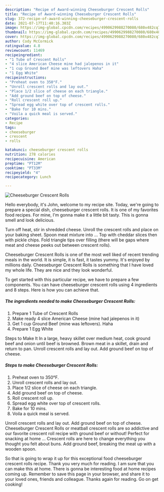 ```yaml
---
description: "Recipe of Award-winning Cheeseburger Crescent Rolls"
title: "Recipe of Award-winning Cheeseburger Crescent Rolls"
slug: 372-recipe-of-award-winning-cheeseburger-crescent-rolls
date: 2021-07-17T11:40:16.303Z
image: https://img-global.cpcdn.com/recipes/4990629988270080/680x482cq70/cheeseburger-crescent-rolls-recipe-main-photo.jpg
thumbnail: https://img-global.cpcdn.com/recipes/4990629988270080/680x482cq70/cheeseburger-crescent-rolls-recipe-main-photo.jpg
cover: https://img-global.cpcdn.com/recipes/4990629988270080/680x482cq70/cheeseburger-crescent-rolls-recipe-main-photo.jpg
author: Cody McCormick
ratingvalue: 4.8
reviewcount: 11469
recipeingredient:
- "1 Tube of Crescent Rolls"
- "4 slice American Cheese mine had jalepenos in it"
- "1 cup Ground Beef mine was leftovers Haha"
- "1 Egg White"
recipeinstructions:
- "Preheat oven to 350°F."
- "Unroll crescent rolls and lay out."
- "Place 1/2 slice of cheese on each triangle."
- "Add ground beef on top of cheese."
- "Roll crescent roll up."
- "Spread egg white over top of crescent rolls."
- "Bake for 10 mins."
- "Voila a quick meal is served."
categories:
- Recipe
tags:
- cheeseburger
- crescent
- rolls

katakunci: cheeseburger crescent rolls 
nutrition: 278 calories
recipecuisine: American
preptime: "PT12M"
cooktime: "PT33M"
recipeyield: "4"
recipecategory: Lunch

---
```



![Cheeseburger Crescent Rolls](https://img-global.cpcdn.com/recipes/4990629988270080/680x482cq70/cheeseburger-crescent-rolls-recipe-main-photo.jpg)

Hello everybody, it's John, welcome to my recipe site. Today, we're going to prepare a special dish, cheeseburger crescent rolls. It is one of my favorites food recipes. For mine, I'm gonna make it a little bit tasty. This is gonna smell and look delicious.

Turn off heat, stir in shredded cheese. Unroll the crescent rolls and place on your baking sheet. Spoon meat mixture into … Top with cheddar slices then with pickle chips. Fold triangle tips over filling (there will be gaps where meat and cheese peeks out between crescent rolls).

Cheeseburger Crescent Rolls is one of the most well liked of recent trending meals in the world. It is simple, it is fast, it tastes yummy. It's enjoyed by millions daily. Cheeseburger Crescent Rolls is something that I have loved my whole life. They are nice and they look wonderful.


To get started with this particular recipe, we have to prepare a few components. You can have cheeseburger crescent rolls using 4 ingredients and 8 steps. Here is how you can achieve that.

<!--inarticleads1-->

##### The ingredients needed to make Cheeseburger Crescent Rolls:

1. Prepare 1 Tube of Crescent Rolls
1. Make ready 4 slice American Cheese (mine had jalepenos in it)
1. Get 1 cup Ground Beef (mine was leftovers). Haha
1. Prepare 1 Egg White


Steps to Make It In a large, heavy skillet over medium heat, cook ground beef and onion until beef is browned. Brown meat in a skillet, drain and return to pan. Unroll crescent rolls and lay out. Add ground beef on top of cheese. 

<!--inarticleads2-->

##### Steps to make Cheeseburger Crescent Rolls:

1. Preheat oven to 350°F.
1. Unroll crescent rolls and lay out.
1. Place 1/2 slice of cheese on each triangle.
1. Add ground beef on top of cheese.
1. Roll crescent roll up.
1. Spread egg white over top of crescent rolls.
1. Bake for 10 mins.
1. Voila a quick meal is served.


Unroll crescent rolls and lay out. Add ground beef on top of cheese. Cheeseburger Crescent Rolls or meatball crescent rolls are so addictive and our favorite crescent roll recipe with ground beef or without! Perfect for snacking at home … Crescent rolls are here to change everything you thought you felt about buns. Add ground beef, breaking the meat up with a wooden spoon. 

So that is going to wrap it up for this exceptional food cheeseburger crescent rolls recipe. Thank you very much for reading. I am sure that you can make this at home. There is gonna be interesting food at home recipes coming up. Remember to save this page in your browser, and share it to your loved ones, friends and colleague. Thanks again for reading. Go on get cooking!
